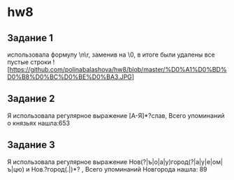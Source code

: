 # hw8

## Задание 1

использовала формулу \n\r, заменив на \0, в итоге были удалены все пустые строки
! [https://github.com/polinabalashova/hw8/blob/master/%D0%A1%D0%BD%D0%B8%D0%BC%D0%BE%D0%BA3.JPG] 

## Задание 2

Я использовала регулярное выражение [А-Я]*?слав, Всего упоминаний о князьях нашла:653

## Задание 3

Я использовала регулярное выражение Нов(?|ъ|о|а|у)город(?|а|у|е|ом|ъ|цю) и Нов.?город(.|)*? , Всего упоминаний Новгорода нашла: 89
